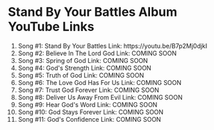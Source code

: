 <h1> Stand By Your Battles Album YouTube Links </h1>

<ol>
<li> Song #1: Stand By Your Battles Link: https://youtu.be/B7p2Mj0djkI </li>
<li> Song #2: Believe In The Lord God Link: COMING SOON </li>
<li> Song #3: Spring of God Link: COMING SOON </li>
<li> Song #4: God's Strength Link: COMING SOON </li>
<li> Song #5: Truth of God Link: COMING SOON </li>
<li> Song #6: The Love God Has For Us Link: COMING SOON </li>
<li> Song #7: Trust God Forever Link: COMING SOON </li>
<li> Song #8: Deliver Us Away From Evil Link: COMING SOON </li>
<li> Song #9: Hear God's Word Link: COMING SOON </li>
<li> Song #10: God Stays Forever Link: COMING SOON </li>
<li> Song #11: God's Confidence Link: COMING SOON </li>
</ol>
